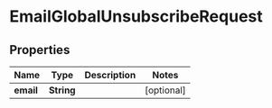 

# EmailGlobalUnsubscribeRequest


## Properties

| Name | Type | Description | Notes |
|------------ | ------------- | ------------- | -------------|
|**email** | **String** |  |  [optional] |



